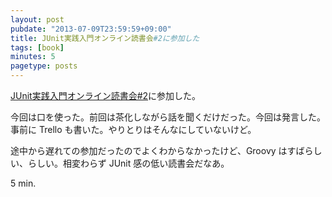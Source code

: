 ```yaml
---
layout: post
pubdate: "2013-07-09T23:59:59+09:00"
title: JUnit実践入門オンライン読書会#2に参加した
tags: [book]
minutes: 5
pagetype: posts
---
```

[JUnit実践入門オンライン読書会#2](http://connpass.com/event/2795/)に参加した。

今回は口を使った。前回は茶化しながら話を聞くだけだった。今回は発言した。事前に Trello も書いた。やりとりはそんなにしていないけど。

途中から遅れての参加だったのでよくわからなかったけど、Groovy はすばらしい、らしい。相変わらず JUnit 感の低い読書会だなあ。

5 min.
